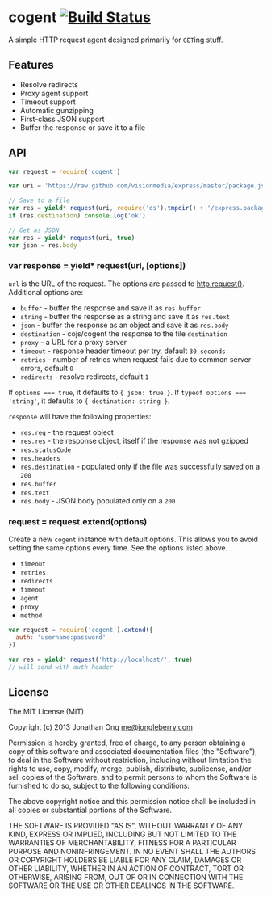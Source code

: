# cogent [![Build Status](https://travis-ci.org/cojs/cogent.png)](https://travis-ci.org/cojs/cogent)

A simple HTTP request agent designed primarily for `GET`ing stuff.

## Features

- Resolve redirects
- Proxy agent support
- Timeout support
- Automatic gunzipping
- First-class JSON support
- Buffer the response or save it to a file

## API

```js
var request = require('cogent')

var uri = 'https://raw.github.com/visionmedia/express/master/package.json'

// Save to a file
var res = yield* request(uri, require('os').tmpdir() + '/express.package.json')
if (res.destination) console.log('ok')

// Get as JSON
var res = yield* request(uri, true)
var json = res.body
```

### var response = yield* request(url, [options])

`url` is the URL of the request.
The options are passed to [http.request()](http://nodejs.org/api/http.html#http_http_request_options_callback).
Additional options are:

- `buffer` - buffer the response and save it as `res.buffer`
- `string` - buffer the response as a string and save it as `res.text`
- `json` - buffer the response as an object and save it as `res.body`
- `destination` - cojs/cogent the response to the file `destination`
- `proxy` - a URL for a proxy server
- `timeout` - response header timeout per try, default `30 seconds`
- `retries` - number of retries when request fails due to common server errors, default `0`
- `redirects` - resolve redirects, default `1`

If `options === true`, it defaults to `{ json: true }`.
If `typeof options === 'string'`, it defaults to `{ destination: string }`.

`response` will have the following properties:

- `res.req` - the request object
- `res.res` - the response object, itself if the response was not gzipped
- `res.statusCode`
- `res.headers`
- `res.destination` - populated only if the file was successfully saved on a `200`
- `res.buffer`
- `res.text`
- `res.body` - JSON body populated only on a `200`

### request = request.extend(options)

Create a new `cogent` instance with default options. This allows you to avoid setting the same options every time. See the options listed above.

- `timeout`
- `retries`
- `redirects`
- `timeout`
- `agent`
- `proxy`
- `method`

```js
var request = require('cogent').extend({
  auth: 'username:password'
})

var res = yield* request('http://localhost/', true)
// will send with auth header
```

## License

The MIT License (MIT)

Copyright (c) 2013 Jonathan Ong me@jongleberry.com

Permission is hereby granted, free of charge, to any person obtaining a copy
of this software and associated documentation files (the "Software"), to deal
in the Software without restriction, including without limitation the rights
to use, copy, modify, merge, publish, distribute, sublicense, and/or sell
copies of the Software, and to permit persons to whom the Software is
furnished to do so, subject to the following conditions:

The above copyright notice and this permission notice shall be included in
all copies or substantial portions of the Software.

THE SOFTWARE IS PROVIDED "AS IS", WITHOUT WARRANTY OF ANY KIND, EXPRESS OR
IMPLIED, INCLUDING BUT NOT LIMITED TO THE WARRANTIES OF MERCHANTABILITY,
FITNESS FOR A PARTICULAR PURPOSE AND NONINFRINGEMENT. IN NO EVENT SHALL THE
AUTHORS OR COPYRIGHT HOLDERS BE LIABLE FOR ANY CLAIM, DAMAGES OR OTHER
LIABILITY, WHETHER IN AN ACTION OF CONTRACT, TORT OR OTHERWISE, ARISING FROM,
OUT OF OR IN CONNECTION WITH THE SOFTWARE OR THE USE OR OTHER DEALINGS IN
THE SOFTWARE.